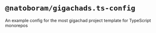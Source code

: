 # `@natoboram/gigachads.ts-config`

An example config for the most gigachad project template for TypeScript monorepos
